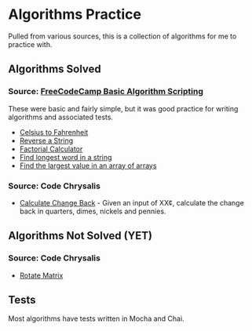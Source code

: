 # Algorithms Practice

Pulled from various sources, this is a collection of algorithms for me to practice with.

## Algorithms Solved

### Source: [FreeCodeCamp Basic Algorithm Scripting](https://www.freecodecamp.org/learn/javascript-algorithms-and-data-structures/basic-algorithm-scripting/)

These were basic and fairly simple, but it was good practice for writing algorithms and associated tests.

- [Celsius to Fahrenheit](fcc-basic-algorithms/01/01-convert-celsius-to-fahrenheit.js)
- [Reverse a String](fcc-basic-algorithms/02/02-reverse-a-string.js)
- [Factorial Calculator](fcc-basic-algorithms/03/factorialize-a-number.js)
- [Find longest word in a string](fcc-basic-algorithms/04-find-longest-word/index.js)
- [Find the largest value in an array of arrays](fcc-basic-algorithms/05-find-largest-value-in-array-of-arrays/index.js)

### Source: Code Chrysalis

- [Calculate Change Back](code-chrysalis-algorithms/loose-change/loose-change.js) - Given an input of XX¢, calculate the change back in quarters, dimes, nickels and pennies.

## Algorithms Not Solved (YET)

### Source: Code Chrysalis

- [Rotate Matrix](code-chrysalis-algorithms/rotate-matrix/rotate-matrix.js)

## Tests

Most algorithms have tests written in Mocha and Chai.
